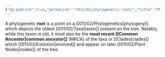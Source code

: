 ```yaml
---
{"dg-publish":true,"permalink":"/011/02/phylogenetic-root/","title":"Phylogenetic Root","tags":["BIOL422"],"noteIcon":"1","created":"2024-10-19T20:27:19.101-07:00","updated":"2024-09-26T15:22:59.072-07:00"}
---
```


A phylogenetic **root** is a point on a [[011/02/Phylogenetics\|phylogeny]] which depicts the oldest [[011/02/Taxa\|taxon]] present on the tree. Notably, while this taxon is old, it must also be the **most recent [[Common Ancestor\|common ancestor]]** (MRCA) of the taxa or [[Clades\|clades]] which [[011/02/Evolution\|evolved]] and appear on later [[011/02/Plant Nodes\|nodes]] of the tree.